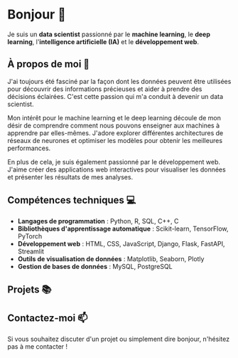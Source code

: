 # Bonjour 👋

Je suis un **data scientist** passionné par le **machine learning**, le **deep learning**, l'**intelligence artificielle (IA)** et le **développement web**. 

## À propos de moi 🚀

J'ai toujours été fasciné par la façon dont les données peuvent être utilisées pour découvrir des informations précieuses et aider à prendre des décisions éclairées. C'est cette passion qui m'a conduit à devenir un data scientist.

Mon intérêt pour le machine learning et le deep learning découle de mon désir de comprendre comment nous pouvons enseigner aux machines à apprendre par elles-mêmes. J'adore explorer différentes architectures de réseaux de neurones et optimiser les modèles pour obtenir les meilleures performances.

En plus de cela, je suis également passionné par le développement web. J'aime créer des applications web interactives pour visualiser les données et présenter les résultats de mes analyses.

## Compétences techniques 💻

- **Langages de programmation** : Python, R, SQL, C++, C
- **Bibliothèques d'apprentissage automatique** : Scikit-learn, TensorFlow, PyTorch
- **Développement web** : HTML, CSS, JavaScript, Django, Flask, FastAPI, Streamlit
- **Outils de visualisation de données** : Matplotlib, Seaborn, Plotly
- **Gestion de bases de données** : MySQL, PostgreSQL

## Projets 📚


## Contactez-moi 📫

Si vous souhaitez discuter d'un projet ou simplement dire bonjour, n'hésitez pas à me contacter !

